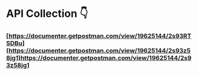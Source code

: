 # API Collection 👇

### [https://documenter.getpostman.com/view/19625144/2s93RTSDBu](https://documenter.getpostman.com/view/19625144/2s93z58jg1)https://documenter.getpostman.com/view/19625144/2s93z58jg1
